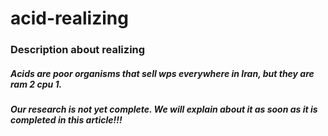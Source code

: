 # acid-realizing
### Description about realizing 

##### Acids are poor organisms that sell wps everywhere in Iran, but they are ram 2 cpu 1.  
  



##### Our research is not yet complete. We will explain about it as soon as it is completed in this article!!!  
